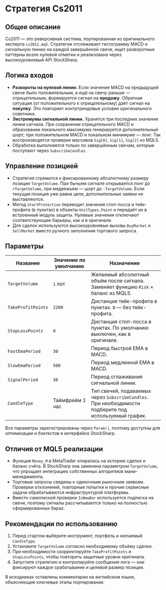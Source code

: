 # Стратегия Cs2011

## Общее описание
Cs2011 — это реверсивная система, портированная из оригинального эксперта `cs2011.mq5`. Стратегия отслеживает гистограмму MACD и сигнальную линию на каждой завершённой свече, ищет разворотные паттерны возле нулевой отметки и реализована через высокоуровневый API StockSharp.

## Логика входов
- **Развороты на нулевой линии.** Если значение MACD на предыдущей свече было положительным, а ещё на свечу раньше — отрицательным, формируется сигнал на **продажу**. Обратная ситуация (от положительного к отрицательному) даёт сигнал на **покупку**. Это повторяет контртрендовые условия оригинального советника.
- **Экстремумы сигнальной линии.** Хранятся три последних значения линии сигнала. При сохранении отрицательного MACD и образовании локального максимума генерируется дополнительный шорт; при положительном MACD и локальном минимуме — лонг. Так воспроизводятся проверки массивов `Sig[0]`, `Sig[1]`, `Sig[2]` из MQL5.
- Обработка выполняется только по завершённым свечам, которые поступают через `SubscribeCandles`.

## Управление позицией
- Стратегия стремится к фиксированному абсолютному размеру позиции `TargetVolume`. При бычьем сигнале открывается лонг до `+TargetVolume`, при медвежьем — шорт до `-TargetVolume`. Если текущая позиция уже равна цели, дополнительные заявки не выставляются.
- Метод `StartProtection` переводит значения стоп-лосса и тейк-профита (в пунктах) в объекты `UnitTypes.Point` и передаёт их в встроенный модуль защиты. Нулевые значения отключают соответствующие барьеры, как и в оригинале.
- Для сделок используются высокоуровневые вызовы `BuyMarket` и `SellMarket` вместо ручного заполнения торгового запроса.

## Параметры
| Название | Значение по умолчанию | Назначение |
| --- | --- | --- |
| `TargetVolume` | `1` лот | Желаемый абсолютный объём после сигнала. Заменяет функцию `Risk` × баланс из MQL5. |
| `TakeProfitPoints` | `2200` | Дистанция тейк-профита в пунктах. `0` — без тейк-профита. |
| `StopLossPoints` | `0` | Дистанция стоп-лосса в пунктах. По умолчанию выключен, как в оригинале. |
| `FastEmaPeriod` | `30` | Период быстрой EMA в MACD. |
| `SlowEmaPeriod` | `500` | Период медленной EMA в MACD. |
| `SignalPeriod` | `36` | Период сглаживания сигнальной линии. |
| `CandleType` | Таймфрейм 1 час | Тип свечей, подаваемых через `SubscribeCandles`. При необходимости подберите под используемый график. |

Все параметры зарегистрированы через `Param()`, поэтому доступны для оптимизации и бэктестов в интерфейсе StockSharp.

## Отличия от MQL5 реализации
- Функция `Money_M` в MetaTrader опиралась на историю сделок и баланс счёта. В StockSharp она заменена параметром `TargetVolume`, что упрощает интеграцию собственных алгоритмов мани-менеджмента.
- Торговые запросы сведены к одиночным рыночным заявкам. Проверки отклонений, повторные попытки и прочие сервисные задачи обрабатываются инфраструктурой платформы.
- Вместо самописной проверки `IsNewBar` используется подписка на свечи, поэтому сигналы рассчитываются только на полностью сформированных барах.

## Рекомендации по использованию
1. Перед стартом выберите инструмент, портфель и желаемый `CandleType`.
2. Установите `TargetVolume` согласно необходимому объёму сделки.
3. При необходимости скорректируйте `TakeProfitPoints` и `StopLossPoints`, чтобы повторить защитные уровни оригинала.
4. Запустите стратегию и контролируйте сообщения лога — они фиксируют каждое срабатывание и целевой размер позиции.

В исходниках оставлены комментарии на английском языке, объясняющие ключевые этапы портирования.
